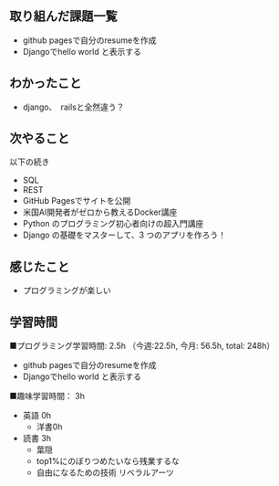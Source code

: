 ## 取り組んだ課題一覧
- github pagesで自分のresumeを作成
- Djangoでhello world と表示する

## わかったこと
- django、　railsと全然違う？

## 次やること
以下の続き
- SQL
- REST
- GitHub Pagesでサイトを公開
- 米国AI開発者がゼロから教えるDocker講座
- Python のプログラミング初心者向けの超入門講座
- Django の基礎をマスターして、3 つのアプリを作ろう！

## 感じたこと
- プログラミングが楽しい

## 学習時間
■プログラミング学習時間: 2.5h （今週:22.5h, 今月: 56.5h, total: 248h）
- github pagesで自分のresumeを作成
- Djangoでhello world と表示する

■趣味学習時間： 3h
- 英語 0h
  - 洋書0h
- 読書 3h
  - 葉隠
  - top1%にのぼりつめたいなら残業するな
  - 自由になるための技術 リベラルアーツ

